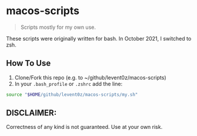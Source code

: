 # macos-scripts
> Scripts mostly for my own use.

These scripts were originally written for bash. In October 2021, I switched to zsh. 

## How To Use
1. Clone/Fork this repo (e.g. to ~/github/levent0z/macos-scripts)
2. In your `.bash_profile` or `.zshrc` add the line:
```sh
source "$HOME/github/levent0z/macos-scripts/my.sh"
```


## DISCLAIMER:
Correctness of any kind is not guaranteed. Use at your own risk.



